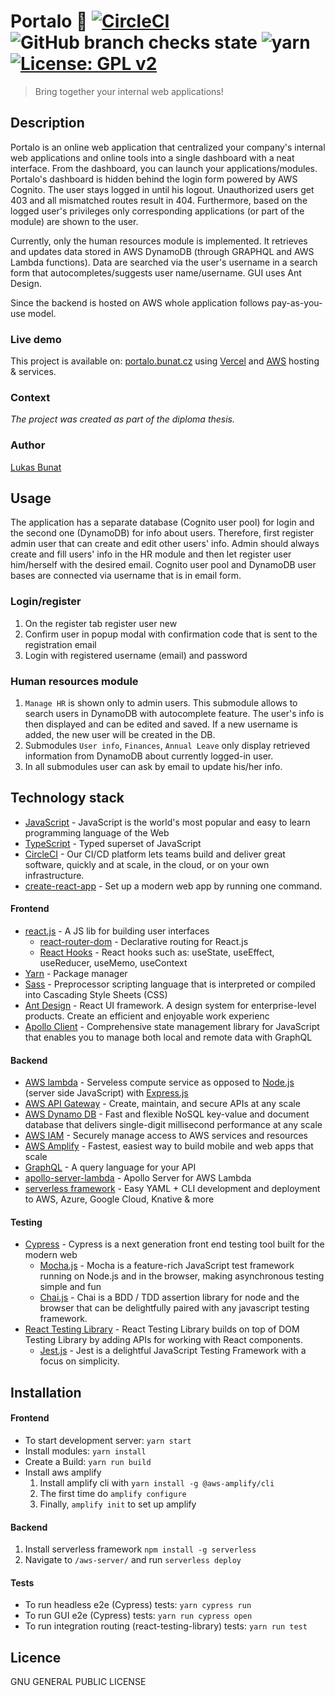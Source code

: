 # Portalo 📣 [![CircleCI](https://circleci.com/gh/bunatl/portalo.svg?style=shield)](https://app.circleci.com/pipelines/github/bunatl/portalos) ![GitHub branch checks state](https://img.shields.io/github/checks-status/bunatl/portalo/main) ![yarn](https://img.shields.io/npm/v/yarn?label=yarn) [![License: GPL v2](https://img.shields.io/badge/License-GPL%20v2-blue.svg)](https://www.gnu.org/licenses/old-licenses/gpl-2.0.en.html)
> Bring together your internal web applications!
## Description
Portalo is an online web application that centralized your company's internal web applications and online tools into a single dashboard with a neat interface. From the dashboard, you can launch your applications/modules. Portalo's dashboard is hidden behind the login form powered by AWS Cognito. The user stays logged in until his logout. Unauthorized users get 403 and all mismatched routes result in 404. Furthermore, based on the logged user's privileges only corresponding applications (or part of the module) are shown to the user. 

Currently, only the human resources module is implemented. It retrieves and updates data stored in AWS DynamoDB (through GRAPHQL and AWS Lambda functions). Data are searched via the user's username in a search form that autocompletes/suggests user name/username. GUI uses Ant Design.

Since the backend is hosted on AWS whole application follows pay-as-you-use model.

### Live demo
This project is available on: [portalo.bunat.cz](https://portalo.bunat.cz/) using [Vercel](https://vercel.com) and [AWS](https://aws.amazon.com/) hosting & services.

### Context
*The project was created as part of the diploma thesis.*

### Author
[Lukas Bunat](https://bunat.cz)

## Usage
The application has a separate database (Cognito user pool) for login and the second one (DynamoDB) for info about users. Therefore, first register admin user that can create and edit other users' info. Admin should always create and fill users' info in the HR module and then let register user him/herself with the desired email. Cognito user pool and DynamoDB user bases are connected via username that is in email form.
### Login/register
1. On the register tab register user new
2. Confirm user in popup modal with confirmation code that is sent to the registration email
3. Login with registered username (email) and password

### Human resources module
1. `Manage HR` is shown only to admin users. This submodule allows to search users in DynamoDB with autocomplete feature. The user's info is then displayed and can be edited and saved. If a new username is added, the new user will be created in the DB.
2. Submodules `User info`, `Finances`, `Annual Leave` only display retrieved information from DynamoDB about currently logged-in user.
3. In all submodules user can ask by email to update his/her info.


## Technology stack
* [JavaScript](https://www.javascript.com/) - JavaScript is the world's most popular and easy to learn programming language of the Web
* [TypeScript](https://www.typescriptlang.org/) - Typed superset of JavaScript
* [CircleCI](https://circleci.com/about/) - Our CI/CD platform lets teams build and deliver great software, quickly and at scale, in the cloud, or on your own infrastructure.
* [create-react-app](https://github.com/facebook/create-react-app) - Set up a modern web app by running one command.

#### Frontend
* [react.js](https://reactjs.org/) - A JS lib for building user interfaces
    * [react-router-dom](https://reactrouter.com/web/guides/quick-start) - Declarative routing for React.js
    * [React Hooks](https://reactjs.org/docs/hooks-reference.html) - React hooks such as: useState, useEffect, useReducer, useMemo, useContext
* [Yarn](https://yarnpkg.com) - Package manager
* [Sass](https://sass-lang.com/) - Preprocessor scripting language that is interpreted or compiled into Cascading Style Sheets (CSS)
* [Ant Design](https://ant.design/) - React UI framework. A design system for enterprise-level products. Create an efficient and enjoyable work experienc
* [Apollo Client](https://www.apollographql.com/docs/react/) - Comprehensive state management library for JavaScript that enables you to manage both local and remote data with GraphQL

#### Backend
* [AWS lambda](https://aws.amazon.com/lambda/) - Serveless compute service as opposed to [Node.js](https://nodejs.org) (server side JavaScript) with [Express.js](https://expressjs.com/)
* [AWS API Gateway](https://aws.amazon.com/api-gateway/) - Create, maintain, and secure APIs at any scale
* [AWS Dynamo DB](https://aws.amazon.com/dynamodb/) - Fast and flexible NoSQL key-value and document database that delivers single-digit millisecond performance at any scale
* [AWS IAM](https://aws.amazon.com/iam/) - Securely manage access to AWS services and resources
* [AWS Amplify](https://aws.amazon.com/amplify/) - Fastest, easiest way to build mobile and web apps that scale
* [GraphQL](https://graphql.org/) - A query language for your API
* [apollo-server-lambda](https://www.apollographql.com/docs/apollo-server/v1/servers/lambda/) - Apollo Server for AWS Lambda
* [serverless framework](https://www.serverless.com/) - Easy YAML + CLI development and deployment to AWS, Azure, Google Cloud, Knative & more

#### Testing
* [Cypress](https://docs.cypress.io/guides/overview/why-cypress) - Cypress is a next generation front end testing tool built for the modern web
    * [Mocha.js](https://mochajs.org/) - Mocha is a feature-rich JavaScript test framework running on Node.js and in the browser, making asynchronous testing simple and fun
    * [Chai.js](https://www.chaijs.com/) - Chai is a BDD / TDD assertion library for node and the browser that can be delightfully paired with any javascript testing framework.
* [React Testing Library](https://testing-library.com/docs/react-testing-library/intro/) - React Testing Library builds on top of DOM Testing Library by adding APIs for working with React components.
    * [Jest.js](https://jestjs.io/) - Jest is a delightful JavaScript Testing Framework with a focus on simplicity.

## Installation
#### Frontend
 * To start development server: `yarn start`
 * Install modules: `yarn install`
 * Create a Build: `yarn run build`
 * Install aws amplify 
    1. Install amplify cli with `yarn install -g @aws-amplify/cli`
    2. The first time do `amplify configure`
    3. Finally, `amplify init` to set up amplify
#### Backend
 1. Install serverless framework `npm install -g serverless`
 2. Navigate to `/aws-server/` and run `serverless deploy`

 #### Tests
 * To run headless e2e (Cypress) tests: `yarn cypress run`
 * To run GUI e2e (Cypress) tests: `yarn run cypress open`
 * To run integration routing (react-testing-library) tests: `yarn run test`

## Licence
GNU GENERAL PUBLIC LICENSE